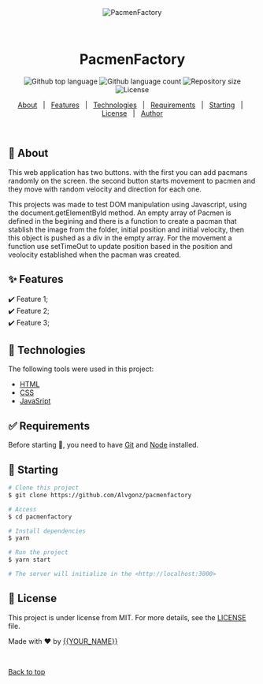 <div align="center" id="top"> 
  <img src="./.github/app.gif" alt="PacmenFactory" />

  &#xa0;

  <!-- <a href="https://pacmenfactory.netlify.app">Demo</a> -->
</div>

<h1 align="center">PacmenFactory</h1>

<p align="center">
  <img alt="Github top language" src="https://img.shields.io/github/languages/top/Alvgonz/pacmenfactory?color=56BEB8">

  <img alt="Github language count" src="https://img.shields.io/github/languages/count/Alvgonz/pacmenfactory?color=56BEB8">

  <img alt="Repository size" src="https://img.shields.io/github/repo-size/Alvgonz/pacmenfactory?color=56BEB8">

  <img alt="License" src="https://img.shields.io/github/license/Alvgonz/pacmenfactory?color=56BEB8">

  <!-- <img alt="Github issues" src="https://img.shields.io/github/issues/Alvgonz/pacmenfactory?color=56BEB8" /> -->

  <!-- <img alt="Github forks" src="https://img.shields.io/github/forks/Alvgonz/pacmenfactory?color=56BEB8" /> -->

  <!-- <img alt="Github stars" src="https://img.shields.io/github/stars/Alvgonz/pacmenfactory?color=56BEB8" /> -->
</p>

<!-- Status -->

<!-- <h4 align="center"> 
	🚧  PacmenFactory 🚀 Under construction...  🚧
</h4> 

<hr> -->

<p align="center">
  <a href="#dart-about">About</a> &#xa0; | &#xa0; 
  <a href="#sparkles-features">Features</a> &#xa0; | &#xa0;
  <a href="#rocket-technologies">Technologies</a> &#xa0; | &#xa0;
  <a href="#white_check_mark-requirements">Requirements</a> &#xa0; | &#xa0;
  <a href="#checkered_flag-starting">Starting</a> &#xa0; | &#xa0;
  <a href="#memo-license">License</a> &#xa0; | &#xa0;
  <a href="https://github.com/Alvgonz" target="_blank">Author</a>
</p>

<br>

## :dart: About ##

This web application has two buttons. with the first you can add pacmans randomly on the screen. the second button starts movement to pacmen and they move with random velocity and direction for each one.

This projects was made to test DOM manipulation using Javascript, using the document.getElementById method. An empty array of Pacmen is defined in the begining and there is a function to create a pacman that stablish the image from the folder, initial position and initial velocity, then this object is pushed as a div in the empty array. For the movement a function use setTimeOut to update position based in the position and veolocity established when the pacman was created. 

## :sparkles: Features ##

:heavy_check_mark: Feature 1;\
:heavy_check_mark: Feature 2;\
:heavy_check_mark: Feature 3;

## :rocket: Technologies ##

The following tools were used in this project:

- [HTML](https://developer.mozilla.org/es/docs/Web/HTML)
- [CSS](https://developer.mozilla.org/es/docs/Web/CSS)
- [JavaSript](https://developer.mozilla.org/es/docs/Web/JavaScript)


## :white_check_mark: Requirements ##

Before starting :checkered_flag:, you need to have [Git](https://git-scm.com) and [Node](https://nodejs.org/en/) installed.

## :checkered_flag: Starting ##

```bash
# Clone this project
$ git clone https://github.com/Alvgonz/pacmenfactory

# Access
$ cd pacmenfactory

# Install dependencies
$ yarn

# Run the project
$ yarn start

# The server will initialize in the <http://localhost:3000>
```

## :memo: License ##

This project is under license from MIT. For more details, see the [LICENSE](LICENSE.md) file.


Made with :heart: by <a href="https://github.com/Alvgonz" target="_blank">{{YOUR_NAME}}</a>

&#xa0;

<a href="#top">Back to top</a>

